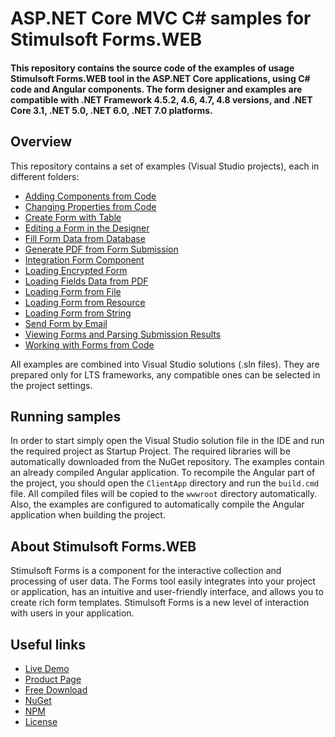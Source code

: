 # ASP.NET Core MVC C# samples for Stimulsoft Forms.WEB

#### This repository contains the source code of the examples of usage Stimulsoft Forms.WEB tool in the ASP.NET Core applications, using C# code and Angular components. The form designer and examples are compatible with .NET Framework 4.5.2, 4.6, 4.7, 4.8 versions, and .NET Core 3.1, .NET 5.0, .NET 6.0, .NET 7.0 platforms.

## Overview
This repository contains a set of examples (Visual Studio projects), each in different folders:
* [Adding Components from Code](https://github.com/stimulsoft/Samples-Forms.WEB-for-ASP.NET-Core/tree/main/Adding%20Components%20from%20Code)
* [Changing Properties from Code](https://github.com/stimulsoft/Samples-Forms.WEB-for-ASP.NET-Core/tree/main/Changing%20Properties%20from%20Code)
* [Create Form with Table](https://github.com/stimulsoft/Samples-Forms.WEB-for-ASP.NET-Core/tree/main/Create%20Form%20with%20Table)
* [Editing a Form in the Designer](https://github.com/stimulsoft/Samples-Forms.WEB-for-ASP.NET-Core/tree/main/Editing%20a%20Form%20in%20the%20Designer)
* [Fill Form Data from Database](https://github.com/stimulsoft/Samples-Forms.WEB-for-ASP.NET-Core/tree/main/Fill%20Form%20Data%20from%20Database)
* [Generate PDF from Form Submission](https://github.com/stimulsoft/Samples-Forms.WEB-for-ASP.NET-Core/tree/main/Generate%20PDF%20from%20Form%20Submission)
* [Integration Form Component](https://github.com/stimulsoft/Samples-Forms.WEB-for-ASP.NET-Core/tree/main/Integration%20Form%20Component)
* [Loading Encrypted Form](https://github.com/stimulsoft/Samples-Forms.WEB-for-ASP.NET-Core/tree/main/Loading%20Encrypted%20Form)
* [Loading Fields Data from PDF](https://github.com/stimulsoft/Samples-Forms.WEB-for-ASP.NET-Core/tree/main/Loading%20Fields%20Data%20from%20PDF)
* [Loading Form from File](https://github.com/stimulsoft/Samples-Forms.WEB-for-ASP.NET-Core/tree/main/Loading%20Form%20from%20File)
* [Loading Form from Resource](https://github.com/stimulsoft/Samples-Forms.WEB-for-ASP.NET-Core/tree/main/Loading%20Form%20from%20Resource)
* [Loading Form from String](https://github.com/stimulsoft/Samples-Forms.WEB-for-ASP.NET-Core/tree/main/Loading%20Form%20from%20String)
* [Send Form by Email](https://github.com/stimulsoft/Samples-Forms.WEB-for-ASP.NET-Core/tree/main/Send%20Form%20by%20Email)
* [Viewing Forms and Parsing Submission Results](https://github.com/stimulsoft/Samples-Forms.WEB-for-ASP.NET-Core/tree/main/Viewing%20Forms%20and%20Parsing%20Submission%20Results)
* [Working with Forms from Code](https://github.com/stimulsoft/Samples-Forms.WEB-for-ASP.NET-Core/tree/main/Working%20with%20Forms%20from%20Code)

All examples are combined into Visual Studio solutions (.sln files). They are prepared only for LTS frameworks, any compatible ones can be selected in the project settings.

## Running samples
In order to start simply open the Visual Studio solution file in the IDE and run the required project as Startup Project. The required libraries will be automatically downloaded from the NuGet repository. The examples contain an already compiled Angular application. To recompile the Angular part of the project, you should open the `ClientApp` directory and run the `build.cmd` file. All compiled files will be copied to the `wwwroot` directory automatically. Also, the examples are configured to automatically compile the Angular application when building the project.

## About Stimulsoft Forms.WEB
Stimulsoft Forms is a component for the interactive collection and processing of user data. The Forms tool easily integrates into your project or application, has an intuitive and user-friendly interface, and allows you to create rich form templates. Stimulsoft Forms is a new level of interaction with users in your application.

## Useful links
* [Live Demo](http://demo.stimulsoft.com/#Net)
* [Product Page](https://www.stimulsoft.com/en/products/forms)
* [Free Download](https://www.stimulsoft.com/en/downloads)
* [NuGet](https://www.nuget.org/packages/Stimulsoft.Forms.Web)
* [NPM](https://www.npmjs.com/package/stimulsoft-forms)
* [License](LICENSE.md)
